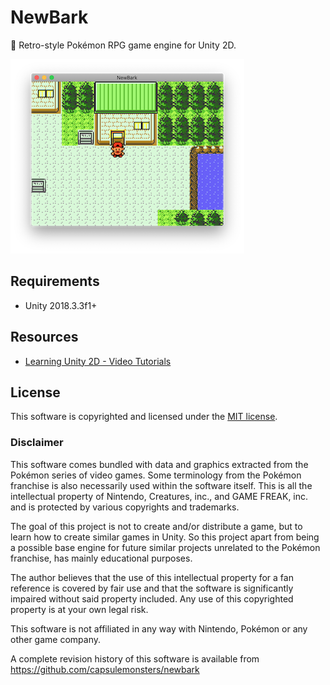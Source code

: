 # NewBark
🌳 Retro-style Pokémon RPG game engine for Unity 2D.

![screenshot](Assets/Images/screenshot.png)


## Requirements

- Unity 2018.3.3f1+


## Resources
- [Learning Unity 2D - Video Tutorials](https://www.youtube.com/playlist?list=PL0dOETTrhWWCuWcl2OjB3GfvrlfWEzx18)


## License

This software is copyrighted and licensed under the 
[MIT license](https://github.com/capsulemonsters/newbark/LICENSE).

### Disclaimer

This software comes bundled with data and graphics extracted from the
Pokémon series of video games. Some terminology from the Pokémon franchise is
also necessarily used within the software itself. This is all the intellectual
property of Nintendo, Creatures, inc., and GAME FREAK, inc. and is protected by
various copyrights and trademarks.

The goal of this project is not to create and/or distribute a game, but to learn
how to create similar games in Unity. So this project apart from being a possible
base engine for future similar projects unrelated to the Pokémon franchise,
has mainly educational purposes.

The author believes that the use of this intellectual property for a fan reference
is covered by fair use and that the software is significantly impaired without said
property included. Any use of this copyrighted property is at your own legal risk.

This software is not affiliated in any way with Nintendo,
Pokémon or any other game company.

A complete revision history of this software is available from
https://github.com/capsulemonsters/newbark

